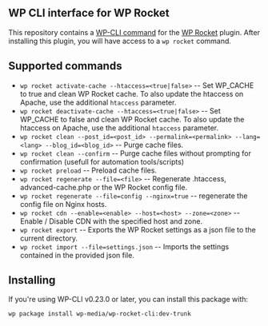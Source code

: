 
## WP CLI interface for WP Rocket

This repository contains a [WP-CLI command](https://github.com/wp-cli/wp-cli)  for the [WP Rocket](http://wp-rocket.me) plugin. After installing this plugin, you will have access to a `wp rocket` command.

## Supported commands

* `wp rocket activate-cache --htaccess=<true|false>` -- Set WP_CACHE to true and clean WP Rocket cache. To also update the htaccess on Apache, use the additional `htaccess` parameter.
* `wp rocket deactivate-cache --htaccess=<true|false>` -- Set WP_CACHE to false and clean WP Rocket cache. To also update the htaccess on Apache, use the additional `htaccess` parameter.
* `wp rocket clean --post_id=<post_id> --permalink=<permalink> --lang=<lang> --blog_id=<blog_id>` -- Purge cache files.
* `wp rocket clean --confirm` -- Purge cache files without prompting for confirmation (usefull for automation tools/scripts)
* `wp rocket preload` -- Preload cache files.
* `wp rocket regenerate --file=<file>` -- Regenerate .htaccess, advanced-cache.php or the WP Rocket config file.
* `wp rocket regenerate --file=config --nginx=true` -- regenerate the config file on Nginx hosts.
* `wp rocket cdn --enable=<enable> --host=<host> --zone=<zone>` -- Enable / Disable CDN with the specified host and zone.
* `wp rocket export` -- Exports the WP Rocket settings as a json file to the current directory.
* `wp rocket import --file=settings.json` -- Imports the settings contained in the provided json file.

## Installing

If you're using WP-CLI v0.23.0 or later, you can install this package with:

`wp package install wp-media/wp-rocket-cli:dev-trunk`
